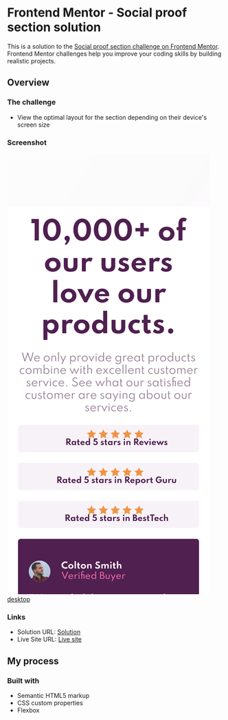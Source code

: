 # Frontend Mentor - Social proof section solution

This is a solution to the [Social proof section challenge on Frontend Mentor](https://www.frontendmentor.io/challenges/social-proof-section-6e0qTv_bA). Frontend Mentor challenges help you improve your coding skills by building realistic projects. 

## Overview

### The challenge


- View the optimal layout for the section depending on their device's screen size

### Screenshot

![mobile](/design/screenshot-mobile.jpg)
[desktop](/design/screenshot-desktop.jpg)


### Links

- Solution URL: [Solution](https://github.com/wiishintia/web1)
- Live Site URL: [Live site](https://wiishintia.github.io/web1/)

## My process

### Built with

- Semantic HTML5 markup
- CSS custom properties
- Flexbox

